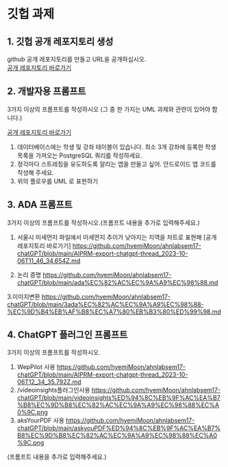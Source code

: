 # 깃헙 과제

## 1. 깃헙 공개 레포지토리 생성

github 공개 레포지토리를 만들고 URL을 공개하십시오.  
[공개 레포지토리 바로가기](https://github.com/hyemiMoon/ahnlabsem17-chatGPT)

## 2. 개발자용 프롬프트

3가지 이상의 프롬프트를 작성하시오 (그 중 한 가지는 UML 과제와 관련이 있어야 합니다.)

[공개 레포지토리 바로가기](https://github.com/hyemiMoon/ahnlabsem17-chatGPT/blob/main/AIPRM-export-chatgpt-thread_2023-10-05T23_49_44.404Z.md)

1. 데이터베이스에는 학생 및 강좌 테이블이 있습니다. 최소 3개 강좌에 등록한 학생 목록을 가져오는 PostgreSQL 쿼리를 작성하세요.
2. 정각마다 스트레칭을 유도하도록 알리는 앱을 만들고 싶어. 안드로이드 앱 코드를 작성해 주세요.
3. 위의 플로우를 UML 로 표현하기

## 3. ADA 프롬프트

3가지 이상의 프롬프트를 작성하시오.(프롬프트 내용을 추가로 입력해주세요.)

1. 서울시 미세먼지 파일에서 미세먼지 추이가 낮아지는 지역을 차트로 표현해
[공개 레포지토리 바로가기] https://github.com/hyemiMoon/ahnlabsem17-chatGPT/blob/main/AIPRM-export-chatgpt-thread_2023-10-06T11_46_34.654Z.md

2. 논리 증명
https://github.com/hyemiMoon/ahnlabsem17-chatGPT/blob/main/ada%EC%82%AC%EC%9A%A9%EC%98%88.md

3.이미지변환
https://github.com/hyemiMoon/ahnlabsem17-chatGPT/blob/main/3ada%EC%82%AC%EC%9A%A9%EC%98%88-%EC%9D%B4%EB%AF%B8%EC%A7%80%EB%B3%80%ED%99%98.md

## 4. ChatGPT 플러그인 프롬프트

3가지 이상의 프롬프트를 작성하시오.
1. WepPilot  사용
https://github.com/hyemiMoon/ahnlabsem17-chatGPT/blob/main/AIPRM-export-chatgpt-thread_2023-10-06T12_34_35.792Z.md
3. /videoinsights플러그인사용
https://github.com/hyemiMoon/ahnlabsem17-chatGPT/blob/main/videoinsights%ED%94%8C%EB%9F%AC%EA%B7%B8%EC%9D%B8%EC%82%AC%EC%9A%A9%EC%98%88%EC%A0%9C.png
5. aksYourPDF 사용
https://github.com/hyemiMoon/ahnlabsem17-chatGPT/blob/main/askyouPDF%ED%94%8C%EB%9F%AC%EA%B7%B8%EC%9D%B8%EC%82%AC%EC%9A%A9%EC%98%88%EC%A0%9C.png


(프롬프트 내용을 추가로 입력해주세요.)
